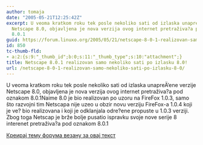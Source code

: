 ```yaml
---
author: tomaja
date: "2005-05-21T12:25:42Z"
excerpt: U veoma kratkom roku tek posle nekoliko sati od izlaska unapreÄ‘ene verzije
  Netscape 8.0, objavljena je nova verzija ovog internet pretraživa?a pod oznakom
  8.0.1
guid: https://forum.linuxo.org/2005/05/21/netscape-8-0-1-realizovan-samo-nekoliko-sati-po-izlasku-8-0/
id: 850
tc-thumb-fld:
- a:2:{s:9:"_thumb_id";b:0;s:11:"_thumb_type";s:10:"attachment";}
title: Netscape 8.0.1 realizovan samo nekoliko sati po izlasku 8.0!
url: /netscape-8-0-1-realizovan-samo-nekoliko-sati-po-izlasku-8-0/
---
```

U veoma kratkom roku tek posle nekoliko sati od izlaska unapreÄ‘ene verzije Netscape 8.0, objavljena je nova verzija ovog internet pretraživa?a pod oznakom 8.0.1<!--break-->Naime 8.0 je bio realizovan po uzoru na FireFox 1.0.3, samo što razvojni tim Netscapa nije uzeo u obzir novu verziju FireFox-a 1.0.4 koji je ve? bio realizovana i koji je odklanjala odre?ene propuste u 1.0.3 verziji. Zbog toga Netscap je brže bolje pusatio ispravku svoje nove serije 8 interenet pretraživa?a pod oznakom 8.0.1

[Креирај тему форума везану за овај текст](https://linuxo.org/nova-tema-na-forumu/?se_pid=850)